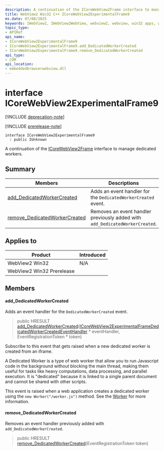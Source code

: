 ```yaml
---
description: A continuation of the ICoreWebView2Frame interface to manage dedicated workers.
title: WebView2 Win32 C++ ICoreWebView2ExperimentalFrame9
ms.date: 07/08/2025
keywords: IWebView2, IWebView2WebView, webview2, webview, win32 apps, win32, edge, ICoreWebView2, ICoreWebView2Controller, browser control, edge html, ICoreWebView2ExperimentalFrame9
topic_type: 
- APIRef
api_name:
- ICoreWebView2ExperimentalFrame9
- ICoreWebView2ExperimentalFrame9.add_DedicatedWorkerCreated
- ICoreWebView2ExperimentalFrame9.remove_DedicatedWorkerCreated
api_type:
- COM
api_location:
- embeddedbrowserwebview.dll
---
```


# interface ICoreWebView2ExperimentalFrame9

[!INCLUDE [deprecation-note](../includes/deprecation-note.md)]

[!INCLUDE [prerelease-note](../includes/prerelease-note.md)]

```
interface ICoreWebView2ExperimentalFrame9
  : public IUnknown
```

A continuation of the [ICoreWebView2Frame](icorewebview2frame.md#icorewebview2frame) interface to manage dedicated workers.

## Summary

 Members                        | Descriptions
--------------------------------|---------------------------------------------
[add_DedicatedWorkerCreated](#add_dedicatedworkercreated) | Adds an event handler for the `DedicatedWorkerCreated` event.
[remove_DedicatedWorkerCreated](#remove_dedicatedworkercreated) | Removes an event handler previously added with `add_DedicatedWorkerCreated`.

## Applies to

Product                         | Introduced
--------------------------------|---------------------------------------------
WebView2 Win32            |    N/A
WebView2 Win32 Prerelease |    

## Members

#### add_DedicatedWorkerCreated

Adds an event handler for the `DedicatedWorkerCreated` event.

> public HRESULT [add_DedicatedWorkerCreated](#add_dedicatedworkercreated)([ICoreWebView2ExperimentalFrameDedicatedWorkerCreatedEventHandler](icorewebview2experimentalframededicatedworkercreatedeventhandler.md#icorewebview2experimentalframededicatedworkercreatedeventhandler) * eventHandler, EventRegistrationToken * token)

Subscribe to this event that gets raised when a new dedicated worker is created from an iframe.

A Dedicated Worker is a type of web worker that allow you to run Javascript code in the background without blocking the main thread, making them useful for tasks like heavy computations, data processing, and parallel execution. It is "dedicated" because it is linked to a single parent document and cannot be shared with other scripts.

This event is raised when a web application creates a dedicated worker using the `new Worker("/worker.js")` method. See the [Worker](https://developer.mozilla.org/docs/Web/API/Worker/Worker) for more information.

#### remove_DedicatedWorkerCreated

Removes an event handler previously added with `add_DedicatedWorkerCreated`.

> public HRESULT [remove_DedicatedWorkerCreated](#remove_dedicatedworkercreated)(EventRegistrationToken token)

